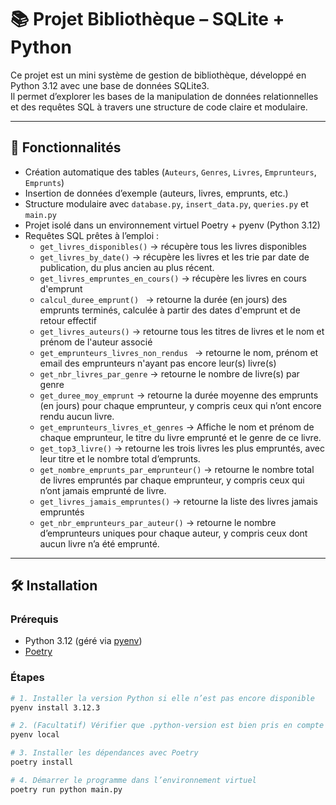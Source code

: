 # 📚 Projet Bibliothèque – SQLite + Python

Ce projet est un mini système de gestion de bibliothèque, développé en Python 3.12 avec une base de données SQLite3.  
Il permet d’explorer les bases de la manipulation de données relationnelles et des requêtes SQL à travers une structure de code claire et modulaire.

---

## 🚀 Fonctionnalités

- Création automatique des tables (`Auteurs`, `Genres`, `Livres`, `Emprunteurs`, `Emprunts`)
- Insertion de données d’exemple (auteurs, livres, emprunts, etc.)
- Structure modulaire avec `database.py`, `insert_data.py`, `queries.py` et `main.py`
- Projet isolé dans un environnement virtuel Poetry + pyenv (Python 3.12)
- Requêtes SQL prêtes à l’emploi :
  - `get_livres_disponibles()` → récupère tous les livres disponibles
  - `get_livres_by_date()` → récupère les livres et les trie par date de publication, du plus ancien au plus récent.
  - `get_livres_empruntes_en_cours()` → récupère les livres en cours d'emprunt
  - `calcul_duree_emprunt() ` →  retourne la durée (en jours) des emprunts terminés, calculée à partir des dates d'emprunt et de retour effectif
  - `get_livres_auteurs()`  → retourne tous les titres de livres et le nom et prénom de l'auteur associé
  - `get_emprunteurs_livres_non_rendus ` → retourne le nom, prénom et email des emprunteurs n'ayant pas encore leur(s) livre(s)
  - `get_nbr_livres_par_genre` → retourne le nombre de livre(s) par genre
  - `get_duree_moy_emprunt` → retourne la durée moyenne des emprunts (en jours) pour chaque emprunteur, y compris ceux qui n’ont encore rendu aucun livre.
  - `get_emprunteurs_livres_et_genres` → Affiche le nom et prénom de chaque emprunteur, le titre du livre emprunté et le genre de ce livre.
  - `get_top3_livre()` → retourne les trois livres les plus empruntés, avec leur titre et le nombre total d’emprunts.
  - `get_nombre_emprunts_par_emprunteur()` → retourne le nombre total de livres empruntés par chaque emprunteur, y compris ceux qui n’ont jamais emprunté de livre.
  - `get_livres_jamais_empruntes()` → retourne la liste des livres jamais empruntés
  - `get_nbr_emprunteurs_par_auteur()` → retourne le nombre d’emprunteurs uniques pour chaque auteur, y compris ceux dont aucun livre n’a été emprunté.


---

## 🛠️ Installation

### Prérequis

- Python 3.12 (géré via [pyenv](https://github.com/pyenv/pyenv))
- [Poetry](https://python-poetry.org/)

### Étapes

```bash
# 1. Installer la version Python si elle n’est pas encore disponible
pyenv install 3.12.3

# 2. (Facultatif) Vérifier que .python-version est bien pris en compte
pyenv local

# 3. Installer les dépendances avec Poetry
poetry install

# 4. Démarrer le programme dans l’environnement virtuel
poetry run python main.py

